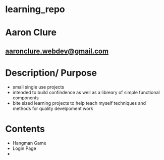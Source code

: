 # learning_repo
# Aaron Clure
## aaronclure.webdev@gmail.com

# Description/ Purpose
- small single use projects
- intended to build confindence as well as a libreary of simple functional components
- bite sized learning projects to help teach myself techniques and methods for quality develpoment work

# Contents
- Hangman Game
- Login Page
- 